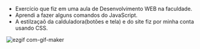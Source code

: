 - Exercício que fiz em uma aula de Desenvolvimento WEB na faculdade. 
- Aprendi a fazer alguns comandos do JavaScript.
- A estilzaçaõ da calduladora(botões e tela) e do site fiz por minha conta usando CSS.

![ezgif com-gif-maker](https://user-images.githubusercontent.com/100975439/166252866-3d11ef84-865e-4d2e-acff-3d1772a62299.gif)
